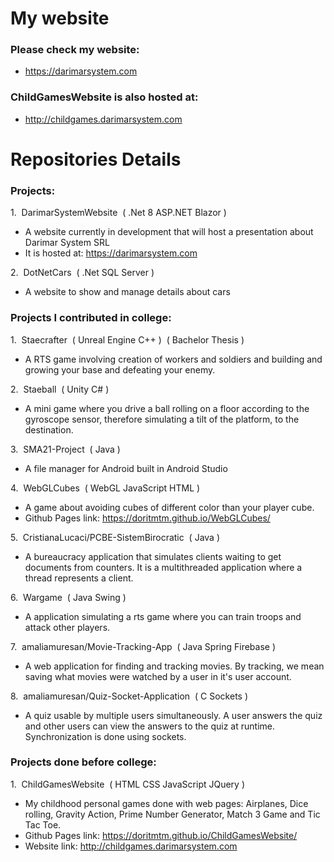 # My website
### Please check my website:
   - https://darimarsystem.com
### ChildGamesWebsite is also hosted at:
   - http://childgames.darimarsystem.com

# Repositories Details
### Projects:
1.&nbsp; DarimarSystemWebsite &nbsp;( .Net 8 ASP.NET Blazor )

   - A website currently in development that will host a presentation about Darimar System SRL
   - It is hosted at: https://darimarsystem.com

2.&nbsp; DotNetCars &nbsp;( .Net SQL Server )

   - A website to show and manage details about cars

### Projects I contributed in college:
1.&nbsp; Staecrafter &nbsp;( Unreal Engine C++ )&nbsp; ( Bachelor Thesis )

   - A RTS game involving creation of workers and soldiers and building and growing your base and defeating your enemy.

2.&nbsp; Staeball &nbsp;( Unity C# )

   - A mini game where you drive a ball rolling on a floor according to the gyroscope sensor, therefore simulating a tilt of the platform, to the destination.
   
3.&nbsp; SMA21-Project &nbsp;( Java )

   - A file manager for Android built in Android Studio
   
4.&nbsp; WebGLCubes &nbsp;( WebGL JavaScript HTML )

   - A game about avoiding cubes of different color than your player cube.
   - Github Pages link: https://doritmtm.github.io/WebGLCubes/

5.&nbsp; CristianaLucaci/PCBE-SistemBirocratic &nbsp;( Java )

   - A bureaucracy application that simulates clients waiting to get documents from counters. It is a multithreaded application where a thread represents a client.

6.&nbsp; Wargame &nbsp;( Java Swing )

   - A application simulating a rts game where you can train troops and attack other players.

7.&nbsp; amaliamuresan/Movie-Tracking-App &nbsp;( Java Spring Firebase )

   - A web application for finding and tracking movies. By tracking, we mean saving what movies were watched by a user in it's user account.

8.&nbsp; amaliamuresan/Quiz-Socket-Application &nbsp;( C Sockets )

   - A quiz usable by multiple users simultaneously. A user answers the quiz and other users can view the answers to the quiz at runtime. Synchronization is done using sockets.

### Projects done before college:
1.&nbsp; ChildGamesWebsite &nbsp;( HTML CSS JavaScript JQuery )

   - My childhood personal games done with web pages: Airplanes, Dice rolling, Gravity Action, Prime Number Generator, Match 3 Game and Tic Tac Toe.
   - Github Pages link: https://doritmtm.github.io/ChildGamesWebsite/
   - Website link: http://childgames.darimarsystem.com
   
